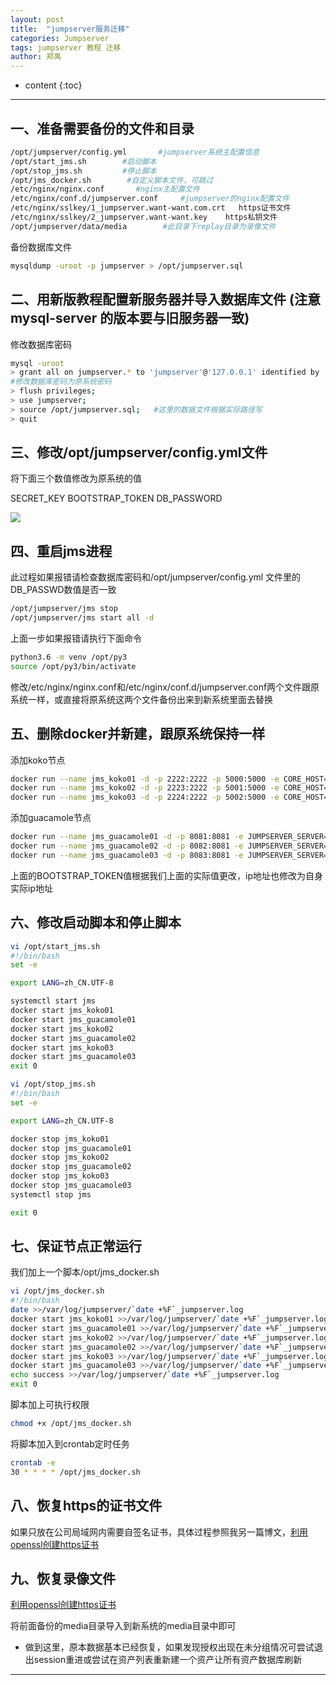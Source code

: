```yaml
---
layout: post
title:  "jumpserver服务迁移"
categories: Jumpserver 
tags: jumpserver 教程 迁移
author: 郑禹
---
```


* content
{:toc}
---

## 一、准备需要备份的文件和目录
```sh
/opt/jumpserver/config.yml       #jumpserver系统主配置信息
/opt/start_jms.sh        #启动脚本
/opt/stop_jms.sh         #停止脚本
/opt/jms_docker.sh        #自定义脚本文件，可跳过
/etc/nginx/nginx.conf       #nginx主配置文件
/etc/nginx/conf.d/jumpserver.conf     #jumpserver的nginx配置文件
/etc/nginx/sslkey/1_jumpserver.want-want.com.crt   https证书文件
/etc/nginx/sslkey/2_jumpserver.want-want.key    https私钥文件
/opt/jumpserver/data/media        #此目录下replay目录为录像文件

```
备份数据库文件

```sh
mysqldump -uroot -p jumpserver > /opt/jumpserver.sql
```





## 二、用新版教程配置新服务器并导入数据库文件 (注意 mysql-server 的版本要与旧服务器一致)

修改数据库密码
```sh
mysql -uroot
> grant all on jumpserver.* to 'jumpserver'@'127.0.0.1' identified by '$DB_PASSWORD';  
#修改数据库密码为原系统密码
> flush privileges;
> use jumpserver;
> source /opt/jumpserver.sql;   #这里的数据文件根据实际路径写
> quit
```
## 三、修改/opt/jumpserver/config.yml文件

将下面三个数值修改为原系统的值

SECRET_KEY  BOOTSTRAP_TOKEN  DB_PASSWORD

<img src="http://newbluesky.top/img/jumpmove1.png">

## 四、重启jms进程

此过程如果报错请检查数据库密码和/opt/jumpserver/config.yml 文件里的DB_PASSWD数值是否一致
```sh
/opt/jumpserver/jms stop
/opt/jumpserver/jms start all -d
```
上面一步如果报错请执行下面命令
```sh
python3.6 -m venv /opt/py3
source /opt/py3/bin/activate
```
修改/etc/nginx/nginx.conf和/etc/nginx/conf.d/jumpserver.conf两个文件跟原系统一样，或直接将原系统这两个文件备份出来到新系统里面去替换

## 五、删除docker并新建，跟原系统保持一样

添加koko节点
```sh
docker run --name jms_koko01 -d -p 2222:2222 -p 5000:5000 -e CORE_HOST=http://$Server_IP:8080 -e BOOTSTRAP_TOKEN=$BOOTSTRAP_TOKEN jumpserver/jms_koko:1.5.2
docker run --name jms_koko02 -d -p 2223:2222 -p 5001:5000 -e CORE_HOST=http://$Server_IP:8080 -e BOOTSTRAP_TOKEN=$BOOTSTRAP_TOKEN jumpserver/jms_koko:1.5.2
docker run --name jms_koko03 -d -p 2224:2222 -p 5002:5000 -e CORE_HOST=http://$Server_IP:8080 -e BOOTSTRAP_TOKEN=$BOOTSTRAP_TOKEN jumpserver/jms_koko:1.5.2
```
添加guacamole节点
```sh
docker run --name jms_guacamole01 -d -p 8081:8081 -e JUMPSERVER_SERVER=http://$Server_IP:8080 -e BOOTSTRAP_TOKEN=$BOOTSTRAP_TOKEN jumpserver/jms_guacamole:1.5.2
docker run --name jms_guacamole02 -d -p 8082:8081 -e JUMPSERVER_SERVER=http://$Server_IP:8080 -e BOOTSTRAP_TOKEN=$BOOTSTRAP_TOKEN jumpserver/jms_guacamole:1.5.2
docker run --name jms_guacamole03 -d -p 8083:8081 -e JUMPSERVER_SERVER=http://$Server_IP:8080 -e BOOTSTRAP_TOKEN=$BOOTSTRAP_TOKEN jumpserver/jms_guacamole:1.5.2
```
上面的BOOTSTRAP_TOKEN值根据我们上面的实际值更改，ip地址也修改为自身实际ip地址

## 六、修改启动脚本和停止脚本
```sh
vi /opt/start_jms.sh
#!/bin/bash
set -e

export LANG=zh_CN.UTF-8

systemctl start jms
docker start jms_koko01
docker start jms_guacamole01
docker start jms_koko02
docker start jms_guacamole02
docker start jms_koko03
docker start jms_guacamole03
exit 0
```
```sh
vi /opt/stop_jms.sh
#!/bin/bash
set -e

export LANG=zh_CN.UTF-8

docker stop jms_koko01
docker stop jms_guacamole01
docker stop jms_koko02
docker stop jms_guacamole02
docker stop jms_koko03
docker stop jms_guacamole03
systemctl stop jms

exit 0
```
## 七、保证节点正常运行

我们加上一个脚本/opt/jms_docker.sh
```sh
vi /opt/jms_docker.sh
#!/bin/bash
date >>/var/log/jumpserver/`date +%F`_jumpserver.log
docker start jms_koko01 >>/var/log/jumpserver/`date +%F`_jumpserver.log
docker start jms_guacamole01 >>/var/log/jumpserver/`date +%F`_jumpserver.log
docker start jms_koko02 >>/var/log/jumpserver/`date +%F`_jumpserver.log
docker start jms_guacamole02 >>/var/log/jumpserver/`date +%F`_jumpserver.log
docker start jms_koko03 >>/var/log/jumpserver/`date +%F`_jumpserver.log
docker start jms_guacamole03 >>/var/log/jumpserver/`date +%F`_jumpserver.log
echo success >>/var/log/jumpserver/`date +%F`_jumpserver.log
exit 0
```
脚本加上可执行权限
```sh
chmod +x /opt/jms_docker.sh
```
将脚本加入到crontab定时任务
```sh
crontab -e
30 * * * * /opt/jms_docker.sh
```
## 八、恢复https的证书文件

如果只放在公司局域网内需要自签名证书，具体过程参照我另一篇博文，[利用openssl创建https证书](http://newbluesky.top/2019/08/10/ssl_self/)

## 九、恢复录像文件

[利用openssl创建https证书](http://newbluesky.top/2019/08/10/ssl_self/)

将前面备份的media目录导入到新系统的media目录中即可

* 做到这里，原本数据基本已经恢复，如果发现授权出现在未分组情况可尝试退出session重进或尝试在资产列表重新建一个资产让所有资产数据库刷新

---
